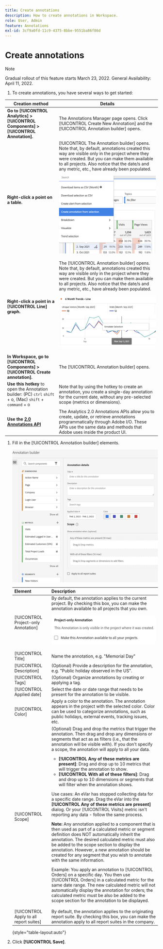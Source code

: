 ```yaml
---
title: Create annotations
description: How to create annotations in Workspace.
role: User, Admin
feature: Annotations
exl-id: 3cf9a0fd-11c9-4375-8bbe-9551ba86f86d
---
```

# Create annotations

>[!NOTE]
>
>Gradual rollout of this feature starts March 23, 2022. General Availability: April 11, 2022.

1. To create annotations, you have several ways to get started:

| Creation method | Details |
| --- | --- |
| **Go to [!UICONTROL Analytics] > [!UICONTROL Components] > [!UICONTROL Annotation].** | The Annotations Manager page opens. Click [!UICONTROL Create New Annotation] and the [!UICONTROL Annotation builder] opens. |
| **Right-click a point on a table.** | [!UICONTROL The Annotation builder] opens. Note that, by default, annotations created this way are visible only in the project where they were created. But you can make them available to all projects. Also notice that the date/s and any metric, etc., have already been populated.<p>![](assets/annotate-table.png) |
| **Right-click a point in a [!UICONTROL Line] graph.** | The [!UICONTROL Annotation builder] opens. Note that, by default, annotations created this way are visible only in the project where they were created. But you can make them available to all projects. Also notice that the date/s and any metric, etc., have already been populated.<p>![](assets/annotate-line.png) |
| **In Workspace, go to [!UICONTROL Components] > [!UICONTROL Create annotation].** | The [!UICONTROL Annotation builder] opens. |
| **Use this hotkey** to open the Annotation builder: (PC) `ctrl` `shift` + o, (Mac) `shift` + `command` + o | Note that by using the hotkey to create an annotation, you create a single-day annotation for the current date, without any pre-selected scope (metrics or dimensions). |
| **Use the [2.0 Annotations API](https://developer.adobe.com/analytics-apis/docs/2.0/guides/endpoints/annotations/)** | The Analytics 2.0 Annotations APIs allow you to create, update, or retrieve annotations programmatically through Adobe I/O. These APIs use the same data and methods that Adobe uses inside the product UI. |

1. Fill in the [!UICONTROL Annotation builder] elements.

   ![](assets/ann-builder.png)

   | Element | Description |
   | --- | --- |
   | [!UICONTROL Project-only Annotation] | By default, the annotation applies to the current project. By checking this box, you can make the annotation available to all projects that you own.<p> ![](assets/project-only.png)|
   | [!UICONTROL Title] | Name the annotation, e.g. "Memorial Day" |
   | [!UICONTROL Description] |(Optional) Provide a description for the annotation, e.g. "Public holiday observed in the US". |
   | [!UICONTROL Tags] | (Optional) Organize annotations by creating or applying a tag. |
   | [!UICONTROL Applied date] | Select the date or date range that needs to be present for the annotation to be visible. |
   | [!UICONTROL Color] | Apply a color to the annotation. The annotation appears in the project with the selected color. Color can be used to categorize annotations, such as public holidays, external events, tracking issues, etc. |
   | [!UICONTROL Scope] | (Optional) Drag and drop the metrics that trigger the annotation. Then drag and drop any dimensions or segments that act as as filters (i.e., that the annotation will be visible with). If you don't specify a scope, the annotation will apply to all your data.<ul><li>**[!UICONTROL Any of these metrics are present]**: Drag and drop up to 10 metrics that will trigger the annotation to show.</li><li>**[!UICONTROL With all of these filters]**: Drag and drop up to 10 dimensions or segments that will filter when the annotation shows.</li></ul><p>Use cases: An eVar has stopped collecting data for a specific date range. Drag the eVar into the **[!UICONTROL Any of these metrics are present]** dialog. Or your [!UICONTROL Visits] metric isn't reporting any data - follow the same process.<p>**Note:** Any annotation applied to a component that is then used as part of a calculated metric or segment definition does NOT automatically inherit the annotation. The desired calculated metric must also be added to the scope section to display the annotation. However, a new annotation should be created for any segment that you wish to annotate with the same information.<p>Example: You apply an annotation to [!UICONTROL Orders] on a specific day. You then use [!UICONTROL Orders] in a calculated metric for the same date range. The new calculated metric will not automatically display the annotation for orders; the calculated metric must be also be added to the scope section for the annotation to be displayed.|
   | [!UICONTROL Apply to all report suites] | By default, the annotation applies to the originating report suite. By checking this box, you can make the annotation apply to all report suites in the company. |

   {style="table-layout:auto"}
   
1. Click **[!UICONTROL Save]**.
